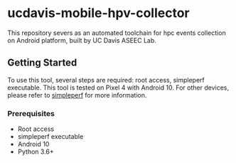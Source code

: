 # ucdavis-mobile-hpv-collector

This repository severs as an automated toolchain for hpc events collection on Android platform, built by UC Davis ASEEC Lab.

## Getting Started

To use this tool, several steps are required: root access, simpleperf executable. This tool is tested on Pixel 4 with Android 10. For other devices, please refer to [simpleperf](https://android.googlesource.com/platform/system/extras/+/master/simpleperf/README.md) for more information.

### Prerequisites

* Root access
* simpleperf executable
* Android 10
* Python 3.6+